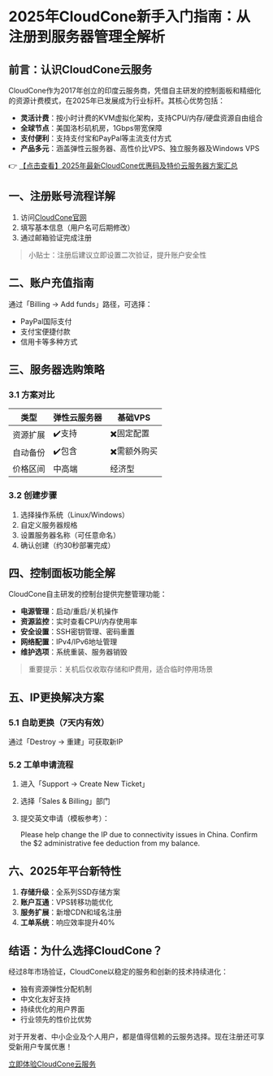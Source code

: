 # 2025年CloudCone新手入门指南：从注册到服务器管理全解析

## 前言：认识CloudCone云服务

CloudCone作为2017年创立的印度云服务商，凭借自主研发的控制面板和精细化的资源计费模式，在2025年已发展成为行业标杆。其核心优势包括：

- **灵活计费**：按小时计费的KVM虚拟化架构，支持CPU/内存/硬盘资源自由组合
- **全球节点**：美国洛杉矶机房，1Gbps带宽保障
- **支付便利**：支持支付宝和PayPal等主流支付方式
- **产品多元**：涵盖弹性云服务器、高性价比VPS、独立服务器及Windows VPS

👉 [【点击查看】2025年最新CloudCone优惠码及特价云服务器方案汇总](https://bit.ly/Cloudcone)

## 一、注册账号流程详解

1. 访问[CloudCone官网](https://bit.ly/Cloudcone)
2. 填写基本信息（用户名可后期修改）
3. 通过邮箱验证完成注册

> 小贴士：注册后建议立即设置二次验证，提升账户安全性

## 二、账户充值指南

通过「Billing → Add funds」路径，可选择：
- PayPal国际支付
- 支付宝便捷付款
- 信用卡等多种方式

## 三、服务器选购策略

### 3.1 方案对比
| 类型       | 弹性云服务器 | 基础VPS     |
|------------|------------|------------|
| 资源扩展   | ✔️支持      | ✖️固定配置  |
| 自动备份   | ✔️包含      | ✖️需额外购买|
| 价格区间   | 中高端      | 经济型      |

### 3.2 创建步骤
1. 选择操作系统（Linux/Windows）
2. 自定义服务器规格
3. 设置服务器名称（可任意命名）
4. 确认创建（约30秒部署完成）

## 四、控制面板功能全解

CloudCone自主研发的控制台提供完整管理功能：

- **电源管理**：启动/重启/关机操作
- **资源监控**：实时查看CPU/内存使用率
- **安全设置**：SSH密钥管理、密码重置
- **网络配置**：IPv4/IPv6地址管理
- **维护选项**：系统重装、服务器销毁

> 重要提示：关机后仅收取存储和IP费用，适合临时停用场景

## 五、IP更换解决方案

### 5.1 自助更换（7天内有效）
通过「Destroy → 重建」可获取新IP

### 5.2 工单申请流程
1. 进入「Support → Create New Ticket」
2. 选择「Sales & Billing」部门
3. 提交英文申请（模板参考）：
   
   Please help change the IP due to connectivity issues in China. 
   Confirm the $2 administrative fee deduction from my balance.
   

## 六、2025年平台新特性

1. **存储升级**：全系列SSD存储方案
2. **账户互通**：VPS转移功能优化
3. **服务扩展**：新增CDN和域名注册
4. **工单系统**：响应效率提升40%

## 结语：为什么选择CloudCone？

经过8年市场验证，CloudCone以稳定的服务和创新的技术持续进化：
- 独有资源弹性分配机制
- 中文化友好支持
- 持续优化的用户界面
- 行业领先的性价比优势

对于开发者、中小企业及个人用户，都是值得信赖的云服务选择。现在注册还可享受新用户专属优惠！

[立即体验CloudCone云服务](https://bit.ly/Cloudcone)